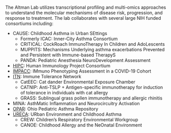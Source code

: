 The Altman Lab utilizes transcriptional profiling and multi-omics approaches to understand the molecular mechanisms of disease risk, progression, and response to treatment. The lab collaborates with several large NIH funded consortiums including:

* CAUSE: Childhood Asthma in Urban SEttings
    * Formerly ICAC: Inner-City Asthma Consortium
    * CRITICAL: CockRoach ImmunoTherapy In Children and AdoLescents
    * MUPPITS: Mechanisms Underlying asthma exacerbations Prevented and Persistent with Immune-based TherapyS
    * PANDA: Pediatric Anesthesia NeuroDevelopment Assessment
* [HIPC](https://immunespace.org/): Human Immunology Project Consortium
* [IMPACC](https://doi.org/10.1126/sciimmunol.abf3733): IMmuno Phenotyping Assessment in a COVID-19 Cohort
* [ITN](https://www.immunetolerance.org/): Immune Tolerance Network
    * CatEEC: Cat dander Environmental Exposure Chamber
    * CATNIP: Anti-TSLP + Antigen-specific immunotherapy for induction of tolerance in individuals with cat allergy
    * GRASS: Sublingual grass pollen immunotherapy and allergic rhinitis
* MINA: AsthMatic Inflammation and Neurocircuitry Activation
* [OPAR](https://doi.org/10.1542/peds.2014-2230): Ohio Pediatric Asthma Repository
* [URECA](https://doi.org/10.1164/rccm.201801-0190oc): URban Environment and Childhood Asthma
    * CREW: Children’s Respiratory Environmental Workgroup
    * CANOE: Childhood Allergy and the NeOnatal Environment

